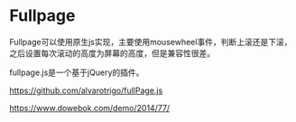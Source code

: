 # Fullpage

Fullpage可以使用原生js实现，主要使用mousewheel事件，判断上滚还是下滚，之后设置每次滚动的高度为屏幕的高度，但是兼容性很差。

fullpage.js是一个基于jQuery的插件。

https://github.com/alvarotrigo/fullPage.js

https://www.dowebok.com/demo/2014/77/
